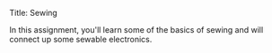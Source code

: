 Title: Sewing


In this assignment, you'll learn some of the basics of sewing and will
connect up some sewable electronics.
